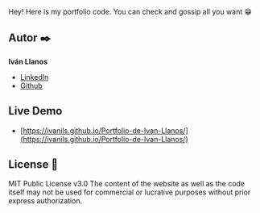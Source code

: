
Hey! Here is my portfolio code. 
You can check and gossip all you want 😁

## Autor ✒️
**Iván Llanos**

* [LinkedIn](https://www.linkedin.com/in/ivan-llanos-santamaria)
* [Github](https://github.com/ivanils)

## Live Demo
- [https://ivanils.github.io/Portfolio-de-Ivan-Llanos/](https://ivanils.github.io/Portfolio-de-Ivan-Llanos/)

## License 📄
MIT Public License v3.0
The content of the website as well as the code itself may not be used for commercial or lucrative purposes without prior express authorization.
